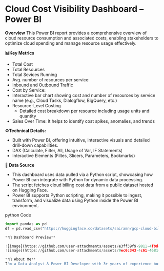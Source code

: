 # Cloud Cost Visibility Dashboard – Power BI
**Overview**
This Power BI report provides a comprehensive overview of cloud resource consumption and associated costs, enabling stakeholders to optimize cloud spending and manage resource usage effectively.

**📊Key Metrics** 
- Total Cost
- Total Resources
- Total Sevices Running
- Avg. number of resources per service
- Inbound and Outbound Traffic
- Cost by Service:
- Interactive bar chart showing cost and number of resources by service name (e.g., Cloud Tasks, Dialogflow, BigQuery, etc.)
- Resource-Level Costing
    - Detailed cost breakdown per resource including usage units and quantity
- Sales Over Time: It helps to identify cost spikes, anomalies, and trends

**⚙️Technical Details:**
- Built with Power BI, offering intuitive, interactive visuals and detailed drill-down capabilities.
- DAX (Calculate, Filter, All, Usage of Var, IF Statements)
- Interactive Elements (Filtes, Slicers, Parameters, Bookmarks)

**🔄 Data Source**
- This dashboard uses data pulled via a Python script, showcasing how Power BI can integrate with Python for dynamic data processing.
- The script fetches cloud billing cost data from a public dataset hosted on Hugging Face.
- Power BI supports Python scripting, making it possible to ingest, transform, and visualize data using Python inside the Power BI environment.

python Code
```python
import pandas as pd
df = pd.read_csv("https://huggingface.co/datasets/sairamn/gcp-cloud-billing-cost/resolve/main/data.csv")

**📸 Dashboard Preview**

![image](https://github.com/user-attachments/assets/e3ff39f9-9811-4f8d-b2f8-674daec61875)
![image](https://github.com/user-attachments/assets/9ec6c343-4c61-4681-a060-9cf4e1748ed9)

**💼 About Me**
I'm a Data Analyst & Power BI Developer with 3+ years of experience building dashboards that drive strategic decision-making. This project reflects my skills in data visualization, business storytelling, and actionable insight delivery.











